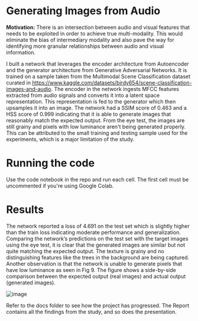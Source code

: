 # Generating Images from Audio

**Motivation:** There is an intersection between audio and visual features that needs to be exploited in order to achieve true multi-modality. This would eliminate the bias of intermediary modality and also pave the way for identifying more granular relationships between audio and visual information.

I built a network that leverages the encoder architecture from Autoencoder and the generator architecture from Generative Adversarial Networks. It is trained on a sample taken from the Multimodal Scene Classification dataset curated in https://www.kaggle.com/datasets/birdy654/scene-classification-images-and-audio. The encoder in the network ingests MFCC features extracted from audio signals and converts it into a latent space representation. This representation is fed to the generator which then upsamples it into an image. The network had a SSIM score of 0.463 and a HSS score of 0.999 indicating that it is able to generate images that reasonably match the expected output. From the eye test, the images are still grainy and pixels with low luminance aren't being generated properly. This can be attributed to the small training and testing sample used for the experiments, which is a major limitation of the study.

# Running the code

Use the code notebook in the repo and run each cell. The first cell must be uncommented if you're using Google Colab.

# Results

The network reported a loss of 4.691 on the test set which is slightly higher than the train loss indicating moderate performance and generalization. Comparing the network’s
predictions on the test set with the target images using the eye test, it is clear that the generated images are similar but not quite matching the expected output. The texture is grainy and no distinguishing features like the trees in the background are being captured. Another observation is that the network is unable to generate pixels that have low luminance as seen in Fig 9. The figure shows a side-by-side comparison between the expected output (real images) and actual output (generated images).

![image](https://github.com/user-attachments/assets/3d059c6f-f5a2-45b2-af41-296ec704f7b2)

Refer to the docs folder to see how the project has progressed. The Report contains all the findings from the study, and so does the presentation.
